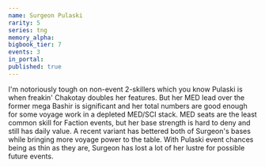 ```yaml
---
name: Surgeon Pulaski
rarity: 5
series: tng
memory_alpha:
bigbook_tier: 7
events: 3
in_portal:
published: true
---
```


I'm notoriously tough on non-event 2-skillers which you know Pulaski is when freakin' Chakotay doubles her features. But her MED lead over the former mega Bashir is significant and her total numbers are good enough for some voyage work in a depleted MED/SCI stack. MED seats are the least common skill for Faction events, but her base strength is hard to deny and still has daily value.
A recent variant has bettered both of Surgeon's bases while bringing more voyage power to the table. With Pulaski event chances being as thin as they are, Surgeon has lost a lot of her lustre for possible future events.
